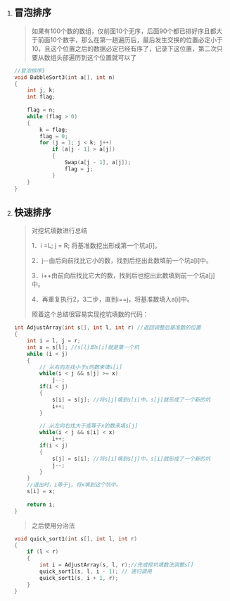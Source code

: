 1. ## 冒泡排序

   > 如果有100个数的数组，仅前面10个无序，后面90个都已排好序且都大于前面10个数字，那么在第一趟遍历后，最后发生交换的位置必定小于10，且这个位置之后的数据必定已经有序了，记录下这位置，第二次只要从数组头部遍历到这个位置就可以了

   ```c++
   //冒泡排序3  
   void BubbleSort3(int a[], int n)  
   {  
       int j, k;  
       int flag;  
         
       flag = n;  
       while (flag > 0)  
       {  
           k = flag;  
           flag = 0;  
           for (j = 1; j < k; j++)  
               if (a[j - 1] > a[j])  
               {  
                   Swap(a[j - 1], a[j]);  
                   flag = j;  
               }  
       }  
   }  
   ```

2. ## 快速排序

   > 对挖坑填数进行总结
   >
   > 1．i =L; j = R; 将基准数挖出形成第一个坑a[i]。
   >
   > 2．j--由后向前找比它小的数，找到后挖出此数填前一个坑a[i]中。
   >
   > 3．i++由前向后找比它大的数，找到后也挖出此数填到前一个坑a[j]中。
   >
   > 4．再重复执行2，3二步，直到i==j，将基准数填入a[i]中。
   >
   > 照着这个总结很容易实现挖坑填数的代码：

   ```c++
   int AdjustArray(int s[], int l, int r) //返回调整后基准数的位置  
   {  
       int i = l, j = r;  
       int x = s[l]; //s[l]即s[i]就是第一个坑  
       while (i < j)  
       {  
           // 从右向左找小于x的数来填s[i]  
           while(i < j && s[j] >= x)   
               j--;    
           if(i < j)   
           {  
               s[i] = s[j]; //将s[j]填到s[i]中，s[j]就形成了一个新的坑  
               i++;  
           }  
     
           // 从左向右找大于或等于x的数来填s[j]  
           while(i < j && s[i] < x)  
               i++;    
           if(i < j)   
           {  
               s[j] = s[i]; //将s[i]填到s[j]中，s[i]就形成了一个新的坑  
               j--;  
           }  
       }  
       //退出时，i等于j。将x填到这个坑中。  
       s[i] = x;  
     
       return i;  
   }  
   ```

   > 之后使用分治法

   ```c++
   void quick_sort1(int s[], int l, int r)  
   {  
       if (l < r)  
       {  
           int i = AdjustArray(s, l, r);//先成挖坑填数法调整s[]  
           quick_sort1(s, l, i - 1); // 递归调用   
           quick_sort1(s, i + 1, r);  
       }  
   } 
   ```

   ​